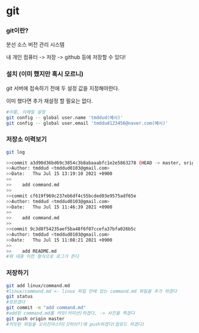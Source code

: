 # git

### git이란?

분선 소스 버전 관리 시스템

내 개인 컴퓨터 -> 저장 -> github 등에 저장할 수 있다!



### 설치 (이미 했지만 혹시 모르니)

git 서버에 접속하기 전에 두 설정 값을 지정해야한다.

이미 했다면 추가 재설정 할 필요는 없다. 

```bash
#이름, 이메일 설정
git config -- global user.name 'tmddud(예시)'
git config -- global user.email 'tmddud123456@naver.com(예시)'
```





### 저장소 이력보기

```bash
git log

>>commit a3d90d36bd69c3854c3b8abaaabfc1e2e5863278 (HEAD -> master, origin/master)
>>Author: tmddud <tmddud0103@gmail.com>
>>Date:   Thu Jul 15 13:19:10 2021 +0900
>>
>>    add command.md
>>
>>commit cf619f969c237eb6df4c55bcded03e9575adf65e
>>Author: tmddud <tmddud0103@gmail.com>
>>Date:   Thu Jul 15 11:46:39 2021 +0900
>>
>>    add command.md
>>
>>commit 9c3d8f54235aef5ba48f6f07ccefa37bfa026b5c
>>Author: tmddud <tmddud0103@gmail.com>
>>Date:   Thu Jul 15 11:08:21 2021 +0900
>>
>>    add README.md
#뭐 대충 이런 형식으로 로그가 뜬다
```



### 저장하기


```bash
git add linux/command.md
#linux/command.md <- linux 파일 안에 있는 command.md 파일을 추가 하겠다
git status
#모르겠다
git commit -m "add command.md"
#add된 command.md를 커밋(커미션)하겠다. -> 사진을 찍겠다
git push origin master
#커밋된 파일을 오리진마스터(깃허브?)에 push하겠다(업로드 하겠다)
```

